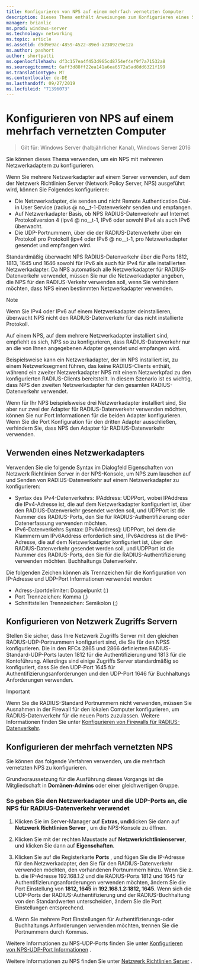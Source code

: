 ```yaml
---
title: Konfigurieren von NPS auf einem mehrfach vernetzten Computer
description: Dieses Thema enthält Anweisungen zum Konfigurieren eines Servers mit mehreren Netzwerkadaptern, auf denen der Netzwerk Richtlinien Server unter Windows Server 2016 ausgeführt wird.
manager: brianlic
ms.prod: windows-server
ms.technology: networking
ms.topic: article
ms.assetid: d9d9e9ac-4859-4522-89ed-a23092c9e12a
ms.author: pashort
author: shortpatti
ms.openlocfilehash: df3c157ea4f453d965cd8754ef4ef9f7a71532a8
ms.sourcegitcommit: 6aff3d88ff22ea141a6ea6572a5ad8dd6321f199
ms.translationtype: MT
ms.contentlocale: de-DE
ms.lasthandoff: 09/27/2019
ms.locfileid: "71396073"
---
```

# <a name="configure-nps-on-a-multihomed-computer"></a>Konfigurieren von NPS auf einem mehrfach vernetzten Computer

>Gilt für: Windows Server (halbjährlicher Kanal), Windows Server 2016

Sie können dieses Thema verwenden, um ein NPS mit mehreren Netzwerkadaptern zu konfigurieren.

Wenn Sie mehrere Netzwerkadapter auf einem Server verwenden, auf dem der Netzwerk Richtlinien Server (Network Policy Server, NPS) ausgeführt wird, können Sie Folgendes konfigurieren:

- Die Netzwerkadapter, die senden und nicht Remote Authentication Dial-in User Service \(radius @ no__t-1-Datenverkehr senden und empfangen.
- Auf Netzwerkadapter Basis, ob NPS RADIUS-Datenverkehr auf Internet Protokollversion 4 \(ipv4 @ no__t-1, IPv6 oder sowohl IPv4 als auch IPv6 überwacht.
- Die UDP-Portnummern, über die der RADIUS-Datenverkehr über ein Protokoll pro Protokoll \(ipv4 oder IPv6 @ no__t-1, pro Netzwerkadapter gesendet und empfangen wird.

Standardmäßig überwacht NPS RADIUS-Datenverkehr über die Ports 1812, 1813, 1645 und 1646 sowohl für IPv6 als auch für IPv4 für alle installierten Netzwerkadapter. Da NPS automatisch alle Netzwerkadapter für RADIUS-Datenverkehr verwendet, müssen Sie nur die Netzwerkadapter angeben, die NPS für den RADIUS-Verkehr verwenden soll, wenn Sie verhindern möchten, dass NPS einen bestimmten Netzwerkadapter verwenden.

>[!NOTE]
>Wenn Sie IPv4 oder IPv6 auf einem Netzwerkadapter deinstallieren, überwacht NPS nicht den RADIUS-Datenverkehr für das nicht installierte Protokoll.

Auf einem NPS, auf dem mehrere Netzwerkadapter installiert sind, empfiehlt es sich, NPS so zu konfigurieren, dass RADIUS-Datenverkehr nur an die von Ihnen angegebenen Adapter gesendet und empfangen wird.

Beispielsweise kann ein Netzwerkadapter, der im NPS installiert ist, zu einem Netzwerksegment führen, das keine RADIUS-Clients enthält, während ein zweiter Netzwerkadapter NPS mit einem Netzwerkpfad zu den konfigurierten RADIUS-Clients bereitstellt. In diesem Szenario ist es wichtig, dass NPS den zweiten Netzwerkadapter für den gesamten RADIUS-Datenverkehr verwendet.

Wenn für Ihr NPS beispielsweise drei Netzwerkadapter installiert sind, Sie aber nur zwei der Adapter für RADIUS-Datenverkehr verwenden möchten, können Sie nur Port Informationen für die beiden Adapter konfigurieren. Wenn Sie die Port Konfiguration für den dritten Adapter ausschließen, verhindern Sie, dass NPS den Adapter für RADIUS-Datenverkehr verwenden.

## <a name="using-a-network-adapter"></a>Verwenden eines Netzwerkadapters

Verwenden Sie die folgende Syntax im Dialogfeld Eigenschaften von Netzwerk Richtlinien Server in der NPS-Konsole, um NPS zum lauschen auf und Senden von RADIUS-Datenverkehr auf einem Netzwerkadapter zu konfigurieren:

- Syntax des IPv4-Datenverkehrs: IPAddress: UDPPort, wobei IPAddress die IPv4-Adresse ist, die auf dem Netzwerkadapter konfiguriert ist, über den RADIUS-Datenverkehr gesendet werden soll, und UDPPort ist die Nummer des RADIUS-Ports, den Sie für RADIUS-Authentifizierung oder Datenerfassung verwenden möchten.
- IPv6-Datenverkehrs Syntax: [IPv6Address]: UDPPort, bei dem die Klammern um IPv6Address erforderlich sind, IPv6Address ist die IPv6-Adresse, die auf dem Netzwerkadapter konfiguriert ist, über den RADIUS-Datenverkehr gesendet werden soll, und UDPPort ist die Nummer des RADIUS-Ports, den Sie für die RADIUS-Authentifizierung verwenden möchten. Buchhaltungs Datenverkehr.

Die folgenden Zeichen können als Trennzeichen für die Konfiguration von IP-Adresse und UDP-Port Informationen verwendet werden:

- Adress-/portdelimiter: Doppelpunkt (:)
- Port Trennzeichen: Komma (,)
- Schnittstellen Trennzeichen: Semikolon (;)

## <a name="configuring-network-access-servers"></a>Konfigurieren von Netzwerk Zugriffs Servern

Stellen Sie sicher, dass Ihre Netzwerk Zugriffs Server mit den gleichen RADIUS-UDP-Portnummern konfiguriert sind, die Sie für den NPSS konfigurieren. Die in den RFCs 2865 und 2866 definierten RADIUS-Standard-UDP-Ports lauten 1812 für die Authentifizierung und 1813 für die Kontoführung. Allerdings sind einige Zugriffs Server standardmäßig so konfiguriert, dass Sie den UDP-Port 1645 für Authentifizierungsanforderungen und den UDP-Port 1646 für Buchhaltungs Anforderungen verwenden.

>[!IMPORTANT]
>Wenn Sie die RADIUS-Standard Portnummern nicht verwenden, müssen Sie Ausnahmen in der Firewall für den lokalen Computer konfigurieren, um RADIUS-Datenverkehr für die neuen Ports zuzulassen. Weitere Informationen finden Sie unter [Konfigurieren von Firewalls für RADIUS-Datenverkehr](nps-firewalls-configure.md).

## <a name="configure-the-multihomed-nps"></a>Konfigurieren der mehrfach vernetzten NPS

Sie können das folgende Verfahren verwenden, um die mehrfach vernetzten NPS zu konfigurieren.

Grundvoraussetzung für die Ausführung dieses Vorgangs ist die Mitgliedschaft in **Domänen-Admins** oder einer gleichwertigen Gruppe.

### <a name="to-specify-the-network-adapter-and-udp-ports-that-nps-uses-for-radius-traffic"></a>So geben Sie den Netzwerkadapter und die UDP-Ports an, die NPS für RADIUS-Datenverkehr verwendet

1. Klicken Sie im Server-Manager auf **Extras, und**klicken Sie dann auf **Netzwerk Richtlinien Server** , um die NPS-Konsole zu öffnen.

2. Klicken Sie mit der rechten Maustaste auf **Netzwerkrichtlinienserver**, und klicken Sie dann auf **Eigenschaften**.

3. Klicken Sie auf die Registerkarte **Ports** , und fügen Sie die IP-Adresse für den Netzwerkadapter, den Sie für den RADIUS-Datenverkehr verwenden möchten, den vorhandenen Portnummern hinzu. Wenn Sie z. b. die IP-Adresse 192.168.1.2 und die RADIUS-Ports 1812 und 1645 für Authentifizierungsanforderungen verwenden möchten, ändern Sie die Port Einstellung von **1812, 1645** in **192.168.1.2:1812, 1645**. Wenn sich die UDP-Ports der RADIUS-Authentifizierung und der RADIUS-Buchhaltung von den Standardwerten unterscheiden, ändern Sie die Port Einstellungen entsprechend.

4. Wenn Sie mehrere Port Einstellungen für Authentifizierungs-oder Buchhaltungs Anforderungen verwenden möchten, trennen Sie die Portnummern durch Kommas.

Weitere Informationen zu NPS-UDP-Ports finden Sie unter [Konfigurieren von NPS-UDP-Port Informationen](nps-udp-ports-configure.md) .


Weitere Informationen zu NPS finden Sie unter [Netzwerk Richtlinien Server](nps-top.md) .


